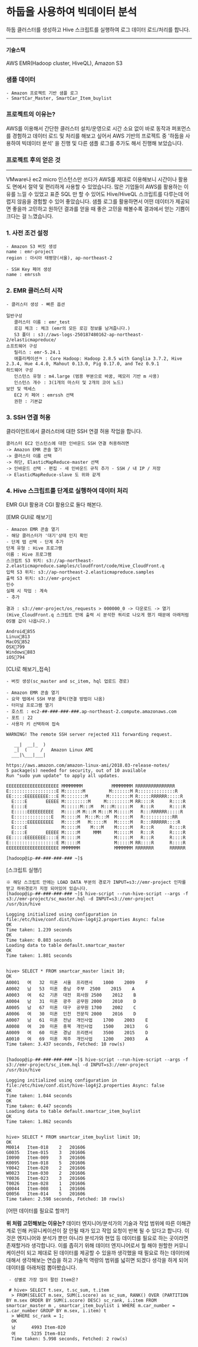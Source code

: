 
# 하둡을 사용하여 빅데이터 분석
   하둡 클러스터를 생성하고 Hive 스크립트를 실행하여 로그 데이터 로드/처리를 합니다.
* * *

#### 기술스택
   AWS EMR(Hadoop cluster, HiveQL), Amazon S3
   
### 샘플 데이터
    - Amazon 프로젝트 기반 샘플 로그
    - SmartCar_Master, SmartCar_Item_buylist
    
### 프로젝트의 이유는?
   AWS를 이용해서 간단한 클러스터 설치/운영으로 시간 소요 없이 바로 동작과 퍼포먼스를 경험하고 데이터 로드 및 처리를 해보고 싶어서 AWS 기반의 프로젝트 중 '하둡을 사용하여 빅데이터 분석' 을 진행 및 다른 샘플 로그를 추가도 해서 진행해 보았습니다.
   
### 프로젝트 후의 얻은 것
* * *
   VMware나 ec2 micro 인스턴스만 쓰다가 AWS를 제대로 이용해보니 시간이나 활용도 면에서 절약 및 편리하게 사용할 수 있었습니다. 많은 기업들이 AWS를 활용하는 이유를 느낄 수 있었고 표준 SQL 만 할 수 있어도 Hive/HiveQL 스크립트를 다루는데 어렵지 않음을 경험할 수 있어 좋았습니다. 샘플 로그를 활용하면서 어떤 데이터가 제공되면 좋을까 고민하고 원하던 결과를 얻을 때 좋은 고민을 해볼수록 결과에서 얻는 기쁨이 크다는 걸 느꼈습니다.

### 1. 사전 조건 설정
    - Amazon S3 버킷 생성
    name : emr-project
    region : 아시아 태평양(서울), ap-northeast-2
    
    - SSH Key 페어 생성
    name : emrssh


### 2. EMR 클러스터 시작
    - 클러스터 생성 - 빠른 옵션
    
    일반구성
       클러스터 이름 : emr_test
       로깅 체크 : 체크 (emr의 모든 로깅 정보를 남겨줍니다.)
       S3 폴더 : s3://aws-logs-250187480162-ap-northeast-2/elasticmapreduce/
    소프트웨어 구성
       릴리스 : emr-5.24.1
       애플리케이션ㅋ : Core Hadoop: Hadoop 2.8.5 with Ganglia 3.7.2, Hive 2.3.4, Hue 4.4.0, Mahout 0.13.0, Pig 0.17.0, and Tez 0.9.1
    하드웨어 구성
       인스턴스 유형 : m4.large (범용 부분으로 바꿈, 메모리 기반 m 사용)
       인스턴스 개수 : 3(1개의 마스터 및 2개의 코어 노드)
    보안 및 엑세스
       EC2 키 페어 : emrssh 선택
       권한 : 기본값

### 3. SSH 연결 허용
   클라이언트에서 클러스터에 대한 SSH 연결 허용 작업을 합니다.
   
    클러스터 EC2 인스턴스에 대한 인바운드 SSH 연결 허용하려면
    -> Amazon EMR 콘솔 열기
    -> 클러스터 이름 선택
    -> 하단, ElasticMapReduce-master 선택
    -> 인바운드 선택 - 편집 - 새 인바운드 규칙 추가 - SSH / 내 IP / 저장
    -> ElasticMapReduce-slave 도 위와 같게
    
### 4. Hive 스크립트를 단계로 실행하여 데이터 처리
   EMR GUI 활용과 CGI 활용으로 둘다 해본다.
   
   [EMR GUI로 해보기]
    
    - Amazon EMR 콘솔 열기
    - 해당 클러스터가 '대기'상태 인지 확인
    - 단계 탭 선택 - 단계 추가
    단계 유형 : Hive 프로그램
    이름 : Hive 프로그램
    스크립트 S3 위치: s3://ap-northeast-2.elasticmapreduce.samples/cloudfront/code/Hive_CloudFront.q
    입력 S3 위치: s3://ap-northeast-2.elasticmapreduce.samples
    출력 S3 위치: s3://emr-project
    인수
    실패 시 작업 : 계속
    - 추가
    
    결과 : s3://emr-project/os_requests > 000000_0 -> 다운로드 -> 열기
    (Hive_CloudFront.q 스크립트 안에 출력 시 분석한 쿼리로 나오게 했기 때문에 아래처럼 OS별 값이 나옵니다.)
    
    Android855
    Linux813
    MacOS852
    OSX799
    Windows883
    iOS794
 
   [CLI로 해보기_접속]
   
    - 버킷 생성(sc_master and sc_item, hql 업로드 경로)
   
    - Amazon EMR 콘솔 열기
    - 요약 탭에서 SSH 부분 클릭(연결 방법이 나옴)
    - 터미널 프로그램 열기
    - 호스트 : ec2-##-###-###-###.ap-northeast-2.compute.amazonaws.com
    - 포트 : 22
    - 사용자 키 선택하여 접속
    
    WARNING! The remote SSH server rejected X11 forwarding request.

       __|  __|_  )
       _|  (     /   Amazon Linux AMI
      ___|\___|___|

    https://aws.amazon.com/amazon-linux-ami/2018.03-release-notes/
    5 package(s) needed for security, out of 10 available
    Run "sudo yum update" to apply all updates.
                                                                    
    EEEEEEEEEEEEEEEEEEEE MMMMMMMM           MMMMMMMM RRRRRRRRRRRRRRR    
    E::::::::::::::::::E M:::::::M         M:::::::M R::::::::::::::R   
    EE:::::EEEEEEEEE:::E M::::::::M       M::::::::M R:::::RRRRRR:::::R 
      E::::E       EEEEE M:::::::::M     M:::::::::M RR::::R      R::::R
      E::::E             M::::::M:::M   M:::M::::::M   R:::R      R::::R
      E:::::EEEEEEEEEE   M:::::M M:::M M:::M M:::::M   R:::RRRRRR:::::R 
      E::::::::::::::E   M:::::M  M:::M:::M  M:::::M   R:::::::::::RR   
      E:::::EEEEEEEEEE   M:::::M   M:::::M   M:::::M   R:::RRRRRR::::R  
      E::::E             M:::::M    M:::M    M:::::M   R:::R      R::::R
      E::::E       EEEEE M:::::M     MMM     M:::::M   R:::R      R::::R
    EE:::::EEEEEEEE::::E M:::::M             M:::::M   R:::R      R::::R
    E::::::::::::::::::E M:::::M             M:::::M RR::::R      R::::R
    EEEEEEEEEEEEEEEEEEEE MMMMMMM             MMMMMMM RRRRRRR      RRRRRR
    
    [hadoop@ip-##-###-###-### ~]$ 
    
   [스크립트 실행/]
   
    ※ 해당 스크립트 안에는 LOAD DATA 부분의 경로가 INPUT=s3://emr-project 인자를 받고 하위경로가 지정 되어있어 있습니다.
    [hadoop@ip-##-###-###-### ~]$ hive-script --run-hive-script --args -f s3://emr-project/sc_master.hql -d INPUT=s3://emr-project
    /usr/bin/hive

    Logging initialized using configuration in file:/etc/hive/conf.dist/hive-log4j2.properties Async: false
    OK
    Time taken: 1.239 seconds
    OK
    Time taken: 0.803 seconds
    Loading data to table default.smartcar_master
    OK
    Time taken: 1.801 seconds


    hive> SELECT * FROM smartcar_master limit 10;
    OK
    A0001	여	32	미혼	서울	프리랜서	1000	2009	F
    A0002	남	53	미혼	충남	주부	2500	2015	A
    A0003	여	62	기혼	대전	회사원	2500	2012	B
    A0004	남	31	미혼	광주	공무원	2000	2010	D
    A0005	남	67	미혼	대구	공무원	1700	2002	C
    A0006	여	30	미혼	인천	전문직	2000	2016	D
    A0007	남	61	미혼	전남	개인사업	1700	2003	E
    A0008	여	20	미혼	충북	개인사업	1500	2013	G
    A0009	여	60	미혼	경남	프리랜서	3500	2015	D
    A0010	여	69	미혼	제주	개인사업	1200	2003	A
    Time taken: 3.437 seconds, Fetched: 10 row(s)


    [hadoop@ip-##-###-###-### ~]$ hive-script --run-hive-script --args -f s3://emr-project/sc_item.hql -d INPUT=s3://emr-project
    /usr/bin/hive

    Logging initialized using configuration in file:/etc/hive/conf.dist/hive-log4j2.properties Async: false
    OK
    Time taken: 1.044 seconds
    OK
    Time taken: 0.447 seconds
    Loading data to table default.smartcar_item_buylist
    OK
    Time taken: 1.862 seconds


    hive> SELECT * FROM smartcar_item_buylist limit 10;
    OK
    M0014	Item-018	2	201606
    G0035	Item-015	3	201606
    I0090	Item-009	3	201606
    K0095	Item-018	5	201606
    Y0042	Item-020	2	201606
    W0023	Item-030	2	201606
    Y0036	Item-023	3	201606
    T0026	Item-028	1	201606
    Q0044	Item-008	1	201606
    Q0056	Item-014	5	201606
    Time taken: 2.598 seconds, Fetched: 10 row(s)
    
   [어떤 데이터를 필요로 할까?]
   
   **위 처럼 고민해보는 이유는?** 
   데이터 엔지니어/분석가의 기술과 작업 범위에 따른 이해관계로 인해 커뮤니케이션이 잘 안될 때가 있고 작업 요청이 반복 될 수 있다고 합니다. 이것은 엔지니어와 분석가 뿐만 아니라 분석가와 현업 등 데이터를 필요로 하는 곳이라면 존재할거라 생각합니다.
   이를 좁히기 위해 데이터 엔지니어로서 뭘 해야 원할한 커뮤니케이션이 되고 제대로 된 데이터를 제공할 수 있을까 생각했을 때 필요로 하는 데이터에 대해서 생각해보는 연습을 하고 기술적 역량의 범위를 넓히면 되겠다 생각을 하게 되어 데이터를 아래처럼 뽑아봤습니다.
     
     - 성별로 가장 많이 팔린 Item은?
     
     # hive> SELECT t.sex, t.sc_sum, t.item
      > FROM(SELECT m.sex, SUM(i.score) as sc_sum, RANK() OVER (PARTITION BY m.sex ORDER BY SUM(i.score) DESC) sc_rank, i.item FROM smartcar_master m , smartcar_item_buylist i WHERE m.car_number = i.car_number GROUP BY m.sex, i.item) t
      > WHERE sc_rank = 1;
      OK
      남		 4993 Item-020
      여		 5235 Item-012
      Time taken: 5.998 seconds, Fetched: 2 row(s)
